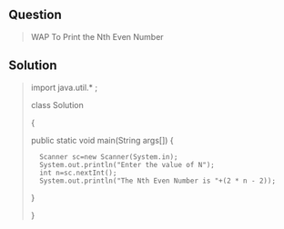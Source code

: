 ## Question
> WAP To Print the Nth Even Number

## Solution
>import java.util.* ; 
>
>class Solution
>
>{
>
>   public static void main(String args[])
>   {
>   
>       Scanner sc=new Scanner(System.in);
>       System.out.println("Enter the value of N");
>       int n=sc.nextInt();
>       System.out.println("The Nth Even Number is "+(2 * n - 2));
>       
>   }
>   
>}

